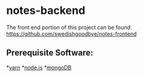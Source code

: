 # notes-backend
The front end portion of this project can be found:  
https://github.com/swedishgoodbye/notes-frontend  
  
## Prerequisite Software:
*[yarn](https://yarnpkg.com/en/)
*[node.js](https://nodejs.org/en/)
*[mongoDB](https://www.mongodb.com/)  
  


